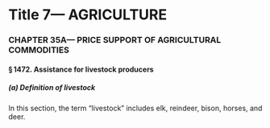 
# Title 7— AGRICULTURE
### CHAPTER 35A— PRICE SUPPORT OF AGRICULTURAL COMMODITIES
#### § 1472. Assistance for livestock producers
##### (a) Definition of livestock

In this section, the term “livestock” includes elk, reindeer, bison, horses, and deer.
